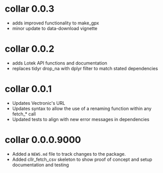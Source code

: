 # collar 0.0.3

* adds improved functionality to make_gpx
* minor update to data-download vignette

# collar 0.0.2

* adds Lotek API functions and documentation
* replaces tidyr drop_na with dplyr filter to match stated dependencies

# collar 0.0.1

* Updates Vectronic's URL
* Updates syntax to allow the use of a renaming function within any fetch_* call
* Updated tests to align with new error messages in dependencies

# collar 0.0.0.9000

* Added a `NEWS.md` file to track changes to the package.
* Added cllr_fetch_csv skeleton to show proof of concept and setup documentation and testing
